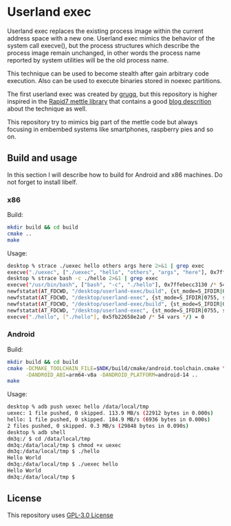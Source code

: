 
# Userland exec

Userland exec replaces the existing process image within the current address
space with a new one.
Userland exec mimics the behavior of the system call execve(), but the process structures which describe the process image remain unchanged, in other words the process name reported by system utilities will be the old process name. 

This technique can be used to become stealth after gain arbitrary code execution. Also can be used to execute binaries stored in noexec partitions. 

The first userland exec was created by [grugq](https://grugq.github.io/docs/ul_exec.txt), but this repository is higher inspired in the [Rapid7 mettle library](https://github.com/rapid7/mettle) that contains a good [blog descrition](https://www.rapid7.com/blog/post/2019/01/03/santas-elfs-running-linux-executables-without-execve/) about the technique as well.


This repository try to mimics big part of the mettle code but always focusing in embembed systems like smartphones, raspberry pies and so on.

## Build and usage
In this section I will describe how to build for Android and x86 machines. Do not forget to install libelf.

### x86
Build:

```bash
mkdir build && cd build
cmake ..
make
```
Usage:
```bash
desktop % strace ./uexec hello others args here 2>&1 | grep exec
execve("./uexec", ["./uexec", "hello", "others", "args", "here"], 0x7ffc34ec02f0 /* 54 vars */) = 0
desktop % strace bash -c ./hello 2>&1 | grep exec
execve("/usr/bin/bash", ["bash", "-c", "./hello"], 0x7ffebecc3130 /* 54 vars */) = 0
newfstatat(AT_FDCWD, "/desktop/userland-exec/build", {st_mode=S_IFDIR|0755, st_size=4096, ...}, 0) = 0
newfstatat(AT_FDCWD, "/desktop/userland-exec", {st_mode=S_IFDIR|0755, st_size=4096, ...}, 0) = 0
newfstatat(AT_FDCWD, "/desktop/userland-exec/build", {st_mode=S_IFDIR|0755, st_size=4096, ...}, 0) = 0
newfstatat(AT_FDCWD, "/desktop/userland-exec", {st_mode=S_IFDIR|0755, st_size=4096, ...}, 0) = 0
execve("./hello", ["./hello"], 0x5fb22658e2a0 /* 54 vars */) = 0
```

### Android

Build:

```bash
mkdir build && cd build
cmake -DCMAKE_TOOLCHAIN_FILE=$NDK/build/cmake/android.toolchain.cmake \
      -DANDROID_ABI=arm64-v8a -DANDROID_PLATFORM=android-14 ..
make
```
Usage:
```bash
desktop % adb push uexec hello /data/local/tmp
uexec: 1 file pushed, 0 skipped. 113.9 MB/s (22912 bytes in 0.000s)
hello: 1 file pushed, 0 skipped. 184.9 MB/s (6936 bytes in 0.000s)
2 files pushed, 0 skipped. 0.3 MB/s (29848 bytes in 0.090s)
desktop % adb shell
dm3q:/ $ cd /data/local/tmp
dm3q:/data/local/tmp $ chmod +x uexec
dm3q:/data/local/tmp $ ./hello
Hello World
dm3q:/data/local/tmp $ ./uexec hello
Hello World
dm3q:/data/local/tmp $
```

## License
This repository uses [GPL-3.0 License](https://spdx.org/licenses/GPL-3.0.html)

